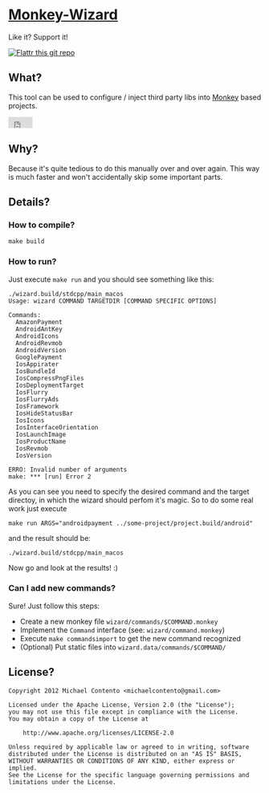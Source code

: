 # [Monkey-Wizard][]

Like it? Support it! 

[![Flattr this git repo](http://api.flattr.com/button/flattr-badge-large.png)](https://flattr.com/submit/auto?user_id=kaffeefleck&url=https://github.com/michaelcontento/monkey-wizard&title=Monkey-Wizard&language=en_GB&tags=github&category=software)

## What?

This tool can be used to configure / inject third party libs into [Monkey][]
based projects.

<iframe style="border: 0; margin: 0; padding: 0;"
        src="https://www.gittip.com/michaelcontento/widget.html"
        width="48pt" height="22pt"></iframe>

## Why?

Because it's quite tedious to do this manually over and over again. This way is
much faster and won't accidentally skip some important parts.

## Details?

### How to compile?

    make build

### How to run?

Just execute `make run` and you should see something like this:

    ./wizard.build/stdcpp/main_macos
    Usage: wizard COMMAND TARGETDIR [COMMAND SPECIFIC OPTIONS]

    Commands:
      AmazonPayment
      AndroidAntKey
      AndroidIcons
      AndroidRevmob
      AndroidVersion
      GooglePayment
      IosAppirater
      IosBundleId
      IosCompressPngFiles
      IosDeploymentTarget
      IosFlurry
      IosFlurryAds
      IosFramework
      IosHideStatusBar
      IosIcons
      IosInterfaceOrientation
      IosLaunchImage
      IosProductName
      IosRevmob
      IosVersion

    ERRO: Invalid number of arguments
    make: *** [run] Error 2

As you can see you need to specify the desired command and the target directoy,
in which the wizard should perfom it's magic. So to do some real work just
execute

	make run ARGS="androidpayment ../some-project/project.build/android"
	
and the result should be:

    ./wizard.build/stdcpp/main_macos

Now go and look at the results! :)

### Can I add new commands?

Sure! Just follow this steps:

* Create a new monkey file `wizard/commands/$COMMAND.monkey`
* Implement the `Command` interface (see: `wizard/command.monkey`)
* Execute `make commandsimport` to get the new command recognized
* (Optional) Put static files into `wizard.data/commands/$COMMAND/`

## License?

    Copyright 2012 Michael Contento <michaelcontento@gmail.com>

    Licensed under the Apache License, Version 2.0 (the "License");
    you may not use this file except in compliance with the License.
    You may obtain a copy of the License at

        http://www.apache.org/licenses/LICENSE-2.0

    Unless required by applicable law or agreed to in writing, software
    distributed under the License is distributed on an "AS IS" BASIS,
    WITHOUT WARRANTIES OR CONDITIONS OF ANY KIND, either express or implied.
    See the License for the specific language governing permissions and
    limitations under the License.

  [Monkey]: http://www.monkeycoder.co.nz/
  [Monkey-Wizard]: https://github.com/michaelcontento/monkey-wizard
